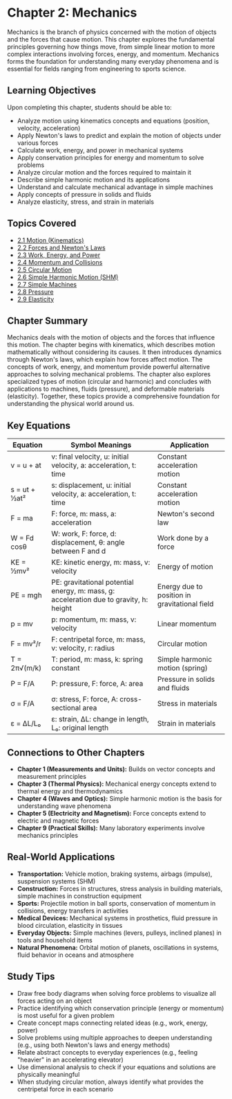 # Chapter 2: Mechanics

Mechanics is the branch of physics concerned with the motion of objects and the forces that cause motion. This chapter explores the fundamental principles governing how things move, from simple linear motion to more complex interactions involving forces, energy, and momentum. Mechanics forms the foundation for understanding many everyday phenomena and is essential for fields ranging from engineering to sports science.

## Learning Objectives

Upon completing this chapter, students should be able to:

*   Analyze motion using kinematics concepts and equations (position, velocity, acceleration)
*   Apply Newton's laws to predict and explain the motion of objects under various forces
*   Calculate work, energy, and power in mechanical systems
*   Apply conservation principles for energy and momentum to solve problems
*   Analyze circular motion and the forces required to maintain it
*   Describe simple harmonic motion and its applications
*   Understand and calculate mechanical advantage in simple machines
*   Apply concepts of pressure in solids and fluids
*   Analyze elasticity, stress, and strain in materials

## Topics Covered

*   [2.1 Motion (Kinematics)](./2.1_Motion_Kinematics.md)
*   [2.2 Forces and Newton's Laws](./2.2_Forces_and_Newtons_Laws.md)
*   [2.3 Work, Energy, and Power](./2.3_Work_Energy_Power.md)
*   [2.4 Momentum and Collisions](./2.4_Momentum_and_Collisions.md)
*   [2.5 Circular Motion](./2.5_Circular_Motion.md)
*   [2.6 Simple Harmonic Motion (SHM)](./2.6_Simple_Harmonic_Motion.md)
*   [2.7 Simple Machines](./2.7_Simple_Machines.md)
*   [2.8 Pressure](./2.8_Pressure.md)
*   [2.9 Elasticity](./2.9_Elasticity.md)

## Chapter Summary

Mechanics deals with the motion of objects and the forces that influence this motion. The chapter begins with kinematics, which describes motion mathematically without considering its causes. It then introduces dynamics through Newton's laws, which explain how forces affect motion. The concepts of work, energy, and momentum provide powerful alternative approaches to solving mechanical problems. The chapter also explores specialized types of motion (circular and harmonic) and concludes with applications to machines, fluids (pressure), and deformable materials (elasticity). Together, these topics provide a comprehensive foundation for understanding the physical world around us.

## Key Equations

| Equation | Symbol Meanings | Application |
|----------|----------------|-------------|
| v = u + at | v: final velocity, u: initial velocity, a: acceleration, t: time | Constant acceleration motion |
| s = ut + ½at² | s: displacement, u: initial velocity, a: acceleration, t: time | Constant acceleration motion |
| F = ma | F: force, m: mass, a: acceleration | Newton's second law |
| W = Fd cosθ | W: work, F: force, d: displacement, θ: angle between F and d | Work done by a force |
| KE = ½mv² | KE: kinetic energy, m: mass, v: velocity | Energy of motion |
| PE = mgh | PE: gravitational potential energy, m: mass, g: acceleration due to gravity, h: height | Energy due to position in gravitational field |
| p = mv | p: momentum, m: mass, v: velocity | Linear momentum |
| F = mv²/r | F: centripetal force, m: mass, v: velocity, r: radius | Circular motion |
| T = 2π√(m/k) | T: period, m: mass, k: spring constant | Simple harmonic motion (spring) |
| P = F/A | P: pressure, F: force, A: area | Pressure in solids and fluids |
| σ = F/A | σ: stress, F: force, A: cross-sectional area | Stress in materials |
| ε = ΔL/L₀ | ε: strain, ΔL: change in length, L₀: original length | Strain in materials |

## Connections to Other Chapters

*   **Chapter 1 (Measurements and Units):** Builds on vector concepts and measurement principles
*   **Chapter 3 (Thermal Physics):** Mechanical energy concepts extend to thermal energy and thermodynamics
*   **Chapter 4 (Waves and Optics):** Simple harmonic motion is the basis for understanding wave phenomena
*   **Chapter 5 (Electricity and Magnetism):** Force concepts extend to electric and magnetic forces
*   **Chapter 9 (Practical Skills):** Many laboratory experiments involve mechanics principles

## Real-World Applications

*   **Transportation:** Vehicle motion, braking systems, airbags (impulse), suspension systems (SHM)
*   **Construction:** Forces in structures, stress analysis in building materials, simple machines in construction equipment
*   **Sports:** Projectile motion in ball sports, conservation of momentum in collisions, energy transfers in activities
*   **Medical Devices:** Mechanical systems in prosthetics, fluid pressure in blood circulation, elasticity in tissues
*   **Everyday Objects:** Simple machines (levers, pulleys, inclined planes) in tools and household items
*   **Natural Phenomena:** Orbital motion of planets, oscillations in systems, fluid behavior in oceans and atmosphere

## Study Tips

*   Draw free body diagrams when solving force problems to visualize all forces acting on an object
*   Practice identifying which conservation principle (energy or momentum) is most useful for a given problem
*   Create concept maps connecting related ideas (e.g., work, energy, power)
*   Solve problems using multiple approaches to deepen understanding (e.g., using both Newton's laws and energy methods)
*   Relate abstract concepts to everyday experiences (e.g., feeling "heavier" in an accelerating elevator)
*   Use dimensional analysis to check if your equations and solutions are physically meaningful
*   When studying circular motion, always identify what provides the centripetal force in each scenario